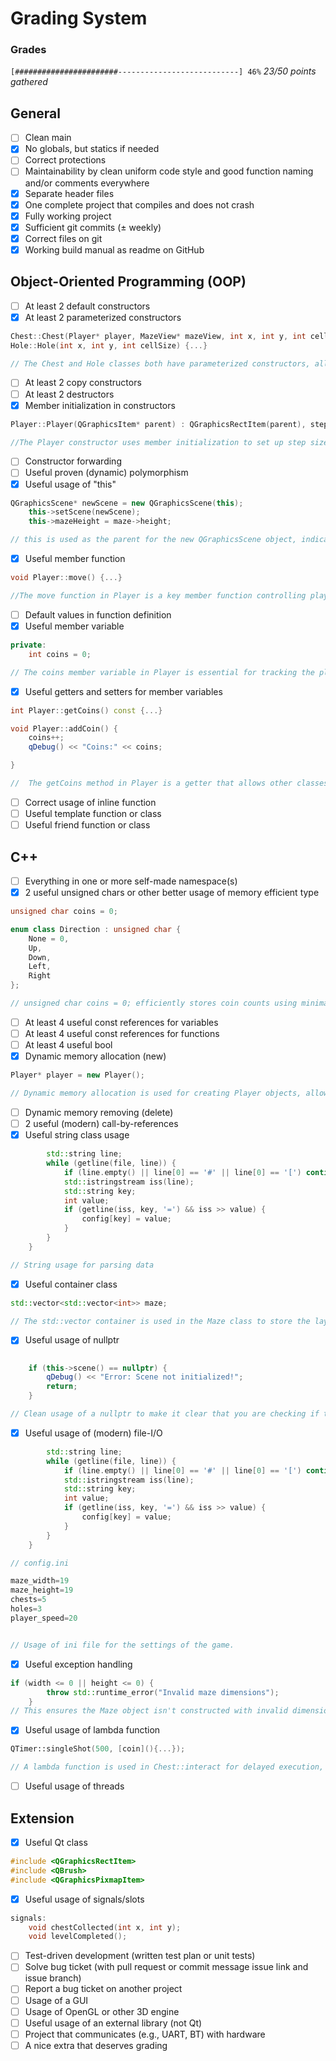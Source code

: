 # Grading System

### Grades
`[#######################---------------------------] 46%`
_23/50 points gathered_



## General
- [ ] Clean main
- [x] No globals, but statics if needed
- [ ] Correct protections
- [ ] Maintainability by clean uniform code style and good function naming and/or comments everywhere
- [x] Separate header files
- [x] One complete project that compiles and does not crash
- [x] Fully working project
- [x] Sufficient git commits (± weekly)
- [x] Correct files on git
- [x] Working build manual as readme on GitHub

## Object-Oriented Programming (OOP)
- [ ] At least 2 default constructors
- [x] At least 2 parameterized constructors
```cpp
Chest::Chest(Player* player, MazeView* mazeView, int x, int y, int cellSize) {...}
Hole::Hole(int x, int y, int cellSize) {...}

// The Chest and Hole classes both have parameterized constructors, allowing for the initialization of their properties based on provided arguments.
```
- [ ] At least 2 copy constructors
- [ ] At least 2 destructors
- [x] Member initialization in constructors
```cpp
Player::Player(QGraphicsItem* parent) : QGraphicsRectItem(parent), stepSize(3), playerSize(20, 20) {...}

//The Player constructor uses member initialization to set up step size, player size, and key event handling, ensuring efficient object initialization.
```
- [ ] Constructor forwarding
- [ ] Useful proven (dynamic) polymorphism
- [x] Useful usage of "this"
``` cpp
QGraphicsScene* newScene = new QGraphicsScene(this);
    this->setScene(newScene);
    this->mazeHeight = maze->height;

// this is used as the parent for the new QGraphicsScene object, indicating ownership and ensuring proper object lifetime management. 
```
- [x] Useful member function
```cpp
void Player::move() {...}

//The move function in Player is a key member function controlling player movement based on key presses.
```
- [ ] Default values in function definition
- [x] Useful member variable
```cpp
private:
    int coins = 0;

// The coins member variable in Player is essential for tracking the player's coin collection throughout the game. 
```
- [x] Useful getters and setters for member variables
```cpp
int Player::getCoins() const {...}

void Player::addCoin() {
    coins++;
    qDebug() << "Coins:" << coins;

}

//  The getCoins method in Player is a getter that allows other classes to safely access the player's coin count.
```
- [ ] Correct usage of inline function
- [ ] Useful template function or class
- [ ] Useful friend function or class

## C++
- [ ] Everything in one or more self-made namespace(s)
- [x] 2 useful unsigned chars or other better usage of memory efficient type
``` cpp
unsigned char coins = 0;

enum class Direction : unsigned char {
    None = 0,
    Up,
    Down,
    Left,
    Right
};

// unsigned char coins = 0; efficiently stores coin counts using minimal memory, while the enum class Direction : unsigned char efficiently represents player directions with just one byte, optimizing memory usage.

```
- [ ] At least 4 useful const references for variables
- [ ] At least 4 useful const references for functions
- [ ] At least 4 useful bool
- [x] Dynamic memory allocation (new)
``` cpp
Player* player = new Player();

// Dynamic memory allocation is used for creating Player objects, allowing for flexible memory management and the creation of objects whose lifetime extends beyond the scope in which they are created.
```
- [ ] Dynamic memory removing (delete)
- [ ] 2 useful (modern) call-by-references
- [x] Useful string class usage
``` cpp
        std::string line;
        while (getline(file, line)) {
            if (line.empty() || line[0] == '#' || line[0] == '[') continue; // Skip comments and sections
            std::istringstream iss(line);
            std::string key;
            int value;
            if (getline(iss, key, '=') && iss >> value) {
                config[key] = value;
            }
        }
    }

// String usage for parsing data
``` 
- [x] Useful container class
``` cpp
std::vector<std::vector<int>> maze;

// The std::vector container is used in the Maze class to store the layout of the maze, showcasing effective use of dynamic arrays for flexible and efficient data storage.
```
- [x] Useful usage of nullptr
``` cpp

    if (this->scene() == nullptr) {
        qDebug() << "Error: Scene not initialized!";
        return;
    }

// Clean usage of a nullptr to make it clear that you are checking if the scene is set or not
```
- [x] Useful usage of (modern) file-I/O
``` cpp
        std::string line;
        while (getline(file, line)) {
            if (line.empty() || line[0] == '#' || line[0] == '[') continue; // Skip comments and sections
            std::istringstream iss(line);
            std::string key;
            int value;
            if (getline(iss, key, '=') && iss >> value) {
                config[key] = value;
            }
        }
    }

// config.ini

maze_width=19
maze_height=19
chests=5
holes=3
player_speed=20


// Usage of ini file for the settings of the game.
```
- [x] Useful exception handling
``` cpp
if (width <= 0 || height <= 0) {
        throw std::runtime_error("Invalid maze dimensions");
    }
// This ensures the Maze object isn't constructed with invalid dimensions
```
- [x] Useful usage of lambda function
``` cpp
QTimer::singleShot(500, [coin](){...});

// A lambda function is used in Chest::interact for delayed execution, demonstrating an effective use of inline, anonymous function objects for concise and localized functionality.
```
- [ ] Useful usage of threads

## Extension
- [x] Useful Qt class
``` cpp
#include <QGraphicsRectItem>
#include <QBrush>
#include <QGraphicsPixmapItem>
```
- [x] Useful usage of signals/slots
``` cpp
signals:
    void chestCollected(int x, int y);
    void levelCompleted();
```
- [ ] Test-driven development (written test plan or unit tests)
- [ ] Solve bug ticket (with pull request or commit message issue link and issue branch)
- [ ] Report a bug ticket on another project
- [ ] Usage of a GUI
- [ ] Usage of OpenGL or other 3D engine
- [ ] Useful usage of an external library (not Qt)
- [ ] Project that communicates (e.g., UART, BT) with hardware
- [ ] A nice extra that deserves grading
